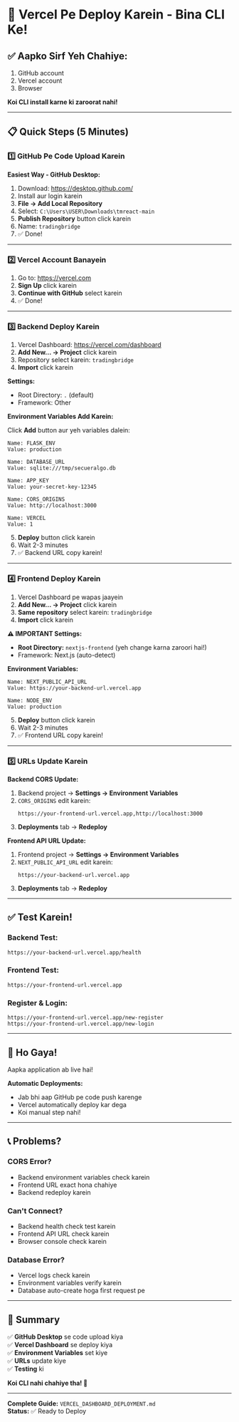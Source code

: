 # 🚀 Vercel Pe Deploy Karein - Bina CLI Ke!

## ✅ Aapko Sirf Yeh Chahiye:
1. GitHub account
2. Vercel account
3. Browser

**Koi CLI install karne ki zaroorat nahi!**

---

## 📋 Quick Steps (5 Minutes)

### 1️⃣ GitHub Pe Code Upload Karein

**Easiest Way - GitHub Desktop:**

1. Download: https://desktop.github.com/
2. Install aur login karein
3. **File → Add Local Repository**
4. Select: `C:\Users\USER\Downloads\tmreact-main`
5. **Publish Repository** button click karein
6. Name: `tradingbridge`
7. ✅ Done!

---

### 2️⃣ Vercel Account Banayein

1. Go to: https://vercel.com
2. **Sign Up** click karein
3. **Continue with GitHub** select karein
4. ✅ Done!

---

### 3️⃣ Backend Deploy Karein

1. Vercel Dashboard: https://vercel.com/dashboard
2. **Add New... → Project** click karein
3. Repository select karein: `tradingbridge`
4. **Import** click karein

**Settings:**
- Root Directory: `.` (default)
- Framework: Other

**Environment Variables Add Karein:**

Click **Add** button aur yeh variables dalein:

```
Name: FLASK_ENV
Value: production

Name: DATABASE_URL
Value: sqlite:///tmp/secueralgo.db

Name: APP_KEY
Value: your-secret-key-12345

Name: CORS_ORIGINS
Value: http://localhost:3000

Name: VERCEL
Value: 1
```

5. **Deploy** button click karein
6. Wait 2-3 minutes
7. ✅ Backend URL copy karein!

---

### 4️⃣ Frontend Deploy Karein

1. Vercel Dashboard pe wapas jaayein
2. **Add New... → Project** click karein
3. **Same repository** select karein: `tradingbridge`
4. **Import** click karein

**⚠️ IMPORTANT Settings:**
- **Root Directory:** `nextjs-frontend` (yeh change karna zaroori hai!)
- Framework: Next.js (auto-detect)

**Environment Variables:**

```
Name: NEXT_PUBLIC_API_URL
Value: https://your-backend-url.vercel.app

Name: NODE_ENV
Value: production
```

5. **Deploy** button click karein
6. Wait 2-3 minutes
7. ✅ Frontend URL copy karein!

---

### 5️⃣ URLs Update Karein

**Backend CORS Update:**
1. Backend project → **Settings → Environment Variables**
2. `CORS_ORIGINS` edit karein:
   ```
   https://your-frontend-url.vercel.app,http://localhost:3000
   ```
3. **Deployments** tab → **Redeploy**

**Frontend API URL Update:**
1. Frontend project → **Settings → Environment Variables**
2. `NEXT_PUBLIC_API_URL` edit karein:
   ```
   https://your-backend-url.vercel.app
   ```
3. **Deployments** tab → **Redeploy**

---

## ✅ Test Karein!

### Backend Test:
```
https://your-backend-url.vercel.app/health
```

### Frontend Test:
```
https://your-frontend-url.vercel.app
```

### Register & Login:
```
https://your-frontend-url.vercel.app/new-register
https://your-frontend-url.vercel.app/new-login
```

---

## 🎉 Ho Gaya!

Aapka application ab live hai!

**Automatic Deployments:**
- Jab bhi aap GitHub pe code push karenge
- Vercel automatically deploy kar dega
- Koi manual step nahi!

---

## 📞 Problems?

### CORS Error?
- Backend environment variables check karein
- Frontend URL exact hona chahiye
- Backend redeploy karein

### Can't Connect?
- Backend health check test karein
- Frontend API URL check karein
- Browser console check karein

### Database Error?
- Vercel logs check karein
- Environment variables verify karein
- Database auto-create hoga first request pe

---

## 🎯 Summary

✅ **GitHub Desktop** se code upload kiya  
✅ **Vercel Dashboard** se deploy kiya  
✅ **Environment Variables** set kiye  
✅ **URLs** update kiye  
✅ **Testing** ki  

**Koi CLI nahi chahiye tha! 🚀**

---

**Complete Guide:** `VERCEL_DASHBOARD_DEPLOYMENT.md`  
**Status:** ✅ Ready to Deploy
